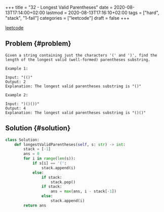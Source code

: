 +++
title = "32 - Longest Valid Parentheses"
date = 2020-08-13T17:14:00+02:00
lastmod = 2020-08-13T17:16:10+02:00
tags = ["hard", "stack", "1-fail"]
categories = ["leetcode"]
draft = false
+++

[leetcode](https://leetcode.com/problems/longest-valid-parentheses)


## Problem {#problem}

```text
Given a string containing just the characters '(' and ')', find the length of the longest valid (well-formed) parentheses substring.

Example 1:

Input: "(()"
Output: 2
Explanation: The longest valid parentheses substring is "()"

Example 2:

Input: ")()())"
Output: 4
Explanation: The longest valid parentheses substring is "()()"
```


## Solution {#solution}

```python
class Solution:
    def longestValidParentheses(self, s: str) -> int:
        stack = [-1]
        ans = 0
        for i in range(len(s)):
            if s[i] == '(':
                stack.append(i)
            else:
                if stack:
                    stack.pop()
                if stack:
                    ans = max(ans, i - stack[-1])
                else:
                    stack.append(i)
        return ans
```
